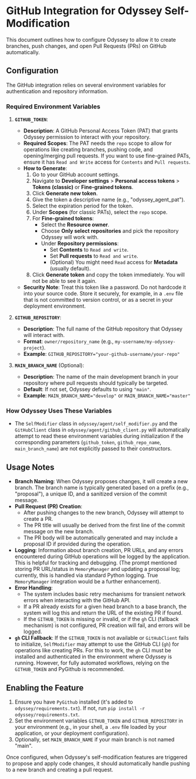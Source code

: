 # GitHub Integration for Odyssey Self-Modification

This document outlines how to configure Odyssey to allow it to create branches, push changes, and open Pull Requests (PRs) on GitHub automatically.

## Configuration

The GitHub integration relies on several environment variables for authentication and repository information.

### Required Environment Variables

1.  **`GITHUB_TOKEN`**:
    *   **Description**: A GitHub Personal Access Token (PAT) that grants Odyssey permission to interact with your repository.
    *   **Required Scopes**: The PAT needs the `repo` scope to allow for operations like creating branches, pushing code, and opening/merging pull requests. If you want to use fine-grained PATs, ensure it has `Read and Write` access for `Contents` and `Pull requests`.
    *   **How to Generate**:
        1.  Go to your GitHub account settings.
        2.  Navigate to **Developer settings** > **Personal access tokens** > **Tokens (classic)** or **Fine-grained tokens**.
        3.  Click **Generate new token**.
        4.  Give the token a descriptive name (e.g., "odyssey_agent_pat").
        5.  Select the expiration period for the token.
        6.  Under **Scopes** (for classic PATs), select the `repo` scope.
        7.  For **Fine-grained tokens**:
            *   Select the **Resource owner**.
            *   Choose **Only select repositories** and pick the repository Odyssey will work with.
            *   Under **Repository permissions**:
                *   Set **Contents** to `Read and write`.
                *   Set **Pull requests** to `Read and write`.
                *   (Optional) You might need `Read` access for **Metadata** (usually default).
        8.  Click **Generate token** and copy the token immediately. You will not be able to see it again.
    *   **Security Note**: Treat this token like a password. Do not hardcode it into your source code. Store it securely, for example, in a `.env` file that is not committed to version control, or as a secret in your deployment environment.

2.  **`GITHUB_REPOSITORY`**:
    *   **Description**: The full name of the GitHub repository that Odyssey will interact with.
    *   **Format**: `owner/repository_name` (e.g., `my-username/my-odyssey-project`).
    *   **Example**: `GITHUB_REPOSITORY="your-github-username/your-repo"`

3.  **`MAIN_BRANCH_NAME`** (Optional):
    *   **Description**: The name of the main development branch in your repository where pull requests should typically be targeted.
    *   **Default**: If not set, Odyssey defaults to using `"main"`.
    *   **Example**: `MAIN_BRANCH_NAME="develop"` or `MAIN_BRANCH_NAME="master"`

### How Odyssey Uses These Variables

*   The `SelfModifier` class in `odyssey/agent/self_modifier.py` and the `GitHubClient` class in `odyssey/agent/github_client.py` will automatically attempt to read these environment variables during initialization if the corresponding parameters (`github_token`, `github_repo_name`, `main_branch_name`) are not explicitly passed to their constructors.

## Usage Notes

*   **Branch Naming**: When Odyssey proposes changes, it will create a new branch. The branch name is typically generated based on a prefix (e.g., "proposal"), a unique ID, and a sanitized version of the commit message.
*   **Pull Request (PR) Creation**:
    *   After pushing changes to the new branch, Odyssey will attempt to create a PR.
    *   The PR title will usually be derived from the first line of the commit message on the new branch.
    *   The PR body will be automatically generated and may include a proposal ID if provided during the operation.
*   **Logging**: Information about branch creation, PR URLs, and any errors encountered during GitHub operations will be logged by the application. This is helpful for tracking and debugging. (The prompt mentioned storing PR URL/status in `MemoryManager` and updating a proposal log; currently, this is handled via standard Python logging. True `MemoryManager` integration would be a further enhancement).
*   **Error Handling**:
    *   The system includes basic retry mechanisms for transient network errors when interacting with the GitHub API.
    *   If a PR already exists for a given head branch to a base branch, the system will log this and return the URL of the existing PR if found.
    *   If the `GITHUB_TOKEN` is missing or invalid, or if the `gh` CLI (fallback mechanism) is not configured, PR creation will fail, and errors will be logged.
*   **`gh` CLI Fallback**: If the `GITHUB_TOKEN` is not available or `GitHubClient` fails to initialize, `SelfModifier` may attempt to use the GitHub CLI (`gh`) for operations like creating PRs. For this to work, the `gh` CLI must be installed and authenticated in the environment where Odyssey is running. However, for fully automated workflows, relying on the `GITHUB_TOKEN` and PyGithub is recommended.

## Enabling the Feature

1.  Ensure you have `PyGithub` installed (it's added to `odyssey/requirements.txt`). If not, run `pip install -r odyssey/requirements.txt`.
2.  Set the environment variables `GITHUB_TOKEN` and `GITHUB_REPOSITORY` in your environment (e.g., in your shell, a `.env` file loaded by your application, or your deployment configuration).
3.  Optionally, set `MAIN_BRANCH_NAME` if your main branch is not named "main".

Once configured, when Odyssey's self-modification features are triggered to propose and apply code changes, it should automatically handle pushing to a new branch and creating a pull request.
